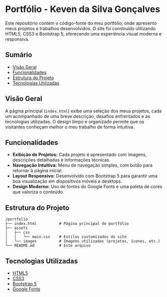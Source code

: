 # Portfólio - Keven da Silva Gonçalves

Este repositório contém o código-fonte do meu portfólio, onde apresento meus projetos e trabalhos desenvolvidos. O site foi construído utilizando HTML5, CSS3 e Bootstrap 5, oferecendo uma experiência visual moderna e responsiva.

## Sumário

- [Visão Geral](#visão-geral)
- [Funcionalidades](#funcionalidades)
- [Estrutura do Projeto](#estrutura-do-projeto)
- [Tecnologias Utilizadas](#tecnologias-utilizadas)

## Visão Geral

A página principal (`index.html`) exibe uma seleção dos meus projetos, cada um acompanhado de uma breve descrição, desafios enfrentados e as tecnologias utilizadas. O design limpo e organizado permite que os visitantes conheçam melhor o meu trabalho de forma intuitiva.

## Funcionalidades

- **Exibição de Projetos:** Cada projeto é apresentado com imagens, descrições detalhadas e informações técnicas.
- **Navegação Intuitiva:** Menu de navegação simples, com botão para retornar à página inicial.
- **Layout Responsivo:** Desenvolvido com Bootstrap 5 para garantir uma boa visualização em dispositivos móveis e desktops.
- **Design Moderno:** Uso de fontes do Google Fonts e uma paleta de cores que valoriza o conteúdo.

## Estrutura do Projeto

    /portfolio
    ├── index.html          # Página principal do portfólio
    ├── assets
    │   ├── css
    │   │   └── main.css    # Estilos customizados do site
    │   └── images          # Imagens utilizadas (projetos, ícones, etc.)
    └── README.md           # Este arquivo

## Tecnologias Utilizadas

- [HTML5](https://developer.mozilla.org/pt-BR/docs/Web/HTML)
- [CSS3](https://developer.mozilla.org/pt-BR/docs/Web/CSS)
- [Bootstrap 5](https://getbootstrap.com/)
- [Google Fonts](https://fonts.google.com/)
